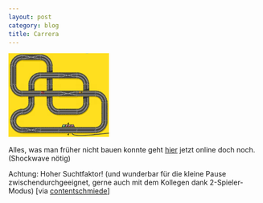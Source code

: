 ```yaml
---
layout: post
category: blog
title: Carrera
---
```


![carrera.gif](/images-blog/old-blogs/carrera.gif)

Alles, was man früher nicht bauen konnte geht [hier](http://www.tv4.se/lattjo/kojan/bilbanan.asp) jetzt online doch noch. (Shockwave nötig)

Achtung: Hoher Suchtfaktor! (und wunderbar für die kleine Pause zwischendurchgeeignet, gerne auch mit dem Kollegen dank 2-Spieler-Modus) [via [contentschmiede](http://www.contentschmiede.de/weblog.php?itemid=468&catid=3)]

